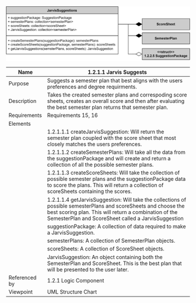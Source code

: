 ![Jarvis Suggests Structure Chart](TeamTwoFiles/JarvisSuggestClass.drawio.svg)

| Name | 1.2.1.1 Jarvis Suggests |
| ----------- | ----------- |
| Purpose | Suggests a semester plan that best aligns with the users preferences and degree requirments. |
| Description | Takes the created semester plans and correspoding score sheets, creates an overall score and then after evaluating the best semester plan returns that semester plan.  |
| Requirements | Requirements 15, 16 |
| Elements 
|  |1.2.1.1.1 createJarvisSuggestion: Will return the semester plan coupled with the score sheet that most closely matches the users preferences. |
|  | 1.2.1.1.2 createSemesterPlans: Will take all the data from the suggestionPackage and will create and return a collection of all the possible semester plans.|
|  | 1.2.1.1.3 createScoreSheets: Will take the collection of possible semester plans and the suggestionPackage data to score the plans. This will return a collection of scoreSheets containing the scores. |
|  | 1.2.1.1.4 getJarvisSuggestion: Will take the collections of possible semesterPlans and scoreSheets and choose the best scoring plan. This will return a combination of the SemesterPlan and ScoreSheet called a JarvisSuggestion|
|  | suggestionPackage: A collection of data required to make a JarvisSuggestion.|
|  | semesterPlans: A collection of SemesterPlan objects.|
|  | scoreSheets: A collection of ScoreSheet objects.|
|  | JarvisSuggestion: An object containing both the SemesterPlan and ScoreSheet. This is the best plan that will be presented to the user later.|
| Referenced by | 1.2.1 Logic Component  |
| Viewpoint | UML Structure Chart

